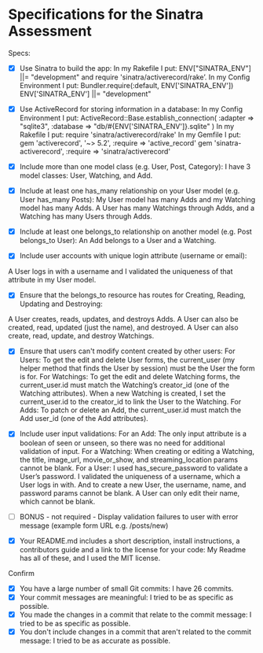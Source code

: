 # Specifications for the Sinatra Assessment

Specs:
- [X] Use Sinatra to build the app:
In my Rakefile I put: 
ENV["SINATRA_ENV"] ||= "development" and require 'sinatra/activerecord/rake’. 
In my Config Environment I put: 
Bundler.require(:default, ENV['SINATRA_ENV'])
ENV['SINATRA_ENV'] ||= "development"

- [X] Use ActiveRecord for storing information in a database:
In my Config Environment I put:
 ActiveRecord::Base.establish_connection(
  :adapter => "sqlite3",
  :database => "db/#{ENV['SINATRA_ENV']}.sqlite"
)
In my Rakefile I put: require 'sinatra/activerecord/rake'
In my Gemfile I put: gem 'activerecord', '~> 5.2', :require => 'active_record'
gem 'sinatra-activerecord', :require => 'sinatra/activerecord'

- [X] Include more than one model class (e.g. User, Post, Category):
I have 3 model classes: User, Watching, and Add.

- [X] Include at least one has_many relationship on your User model (e.g. User has_many Posts):
My User model has many Adds and my Watching model has many Adds. A User has many Watchings through Adds, and a Watching has many Users through Adds. 

- [X] Include at least one belongs_to relationship on another model (e.g. Post belongs_to User):
An Add belongs to a User and a Watching. 

- [X] Include user accounts with unique login attribute (username or email):

A User logs in with a username and I validated the uniqueness of that attribute in my User model. 

- [X] Ensure that the belongs_to resource has routes for Creating, Reading, Updating and Destroying: 

A User creates, reads, updates, and destroys Adds. A User can also be created, read, updated (just the name), and destroyed. A User can also create, read, update, and destroy Watchings. 

- [X] Ensure that users can't modify content created by other users:
For Users: To get the edit and delete User forms, the current_user (my helper method that finds the User by session) must be the User the form is for. 
For Watchings: To get the edit and delete Watching forms, the current_user.id must match the Watching’s creator_id (one of the Watching attributes). When a new Watching is created, I set the current_user.id to the creator_id to link the User to the Watching. 
For Adds: To patch or delete an Add, the current_user.id must match the Add user_id (one of the Add attributes). 

- [X] Include user input validations: 
For an Add: The only input attribute is a boolean of seen or unseen, so there was no need for additional validation of input. 
For a Watching: When creating or editing a Watching, the title, image_url, movie_or_show, and streaming_location params cannot be blank. 
For a User: I used has_secure_password to validate a User’s password. I validated the uniqueness of a username, which a User logs in with. And to create a new User, the username, name, and password params cannot be blank. A User can only edit their name, which cannot be blank. 

- [ ] BONUS - not required - Display validation failures to user with error message (example form URL e.g. /posts/new)

- [X] Your README.md includes a short description, install instructions, a contributors guide and a link to the license for your code:
My Readme has all of these, and I used the MIT license. 

Confirm
- [X] You have a large number of small Git commits: I have 26 commits.
- [X] Your commit messages are meaningful: I tried to be as specific as possible.
- [X] You made the changes in a commit that relate to the commit message: I tried to be as specific as possible.
- [X] You don't include changes in a commit that aren't related to the commit message: I tried to be as accurate as possible.  
